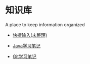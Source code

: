 # 知识库
A place to keep information organized

- [快捷输入(未整理)](https://github.com/zhaoyanmit/knowledge-base/wiki/%E5%BF%AB%E6%8D%B7%E8%BE%93%E5%85%A5)

- [Java学习笔记](https://github.com/zhaoyanmit/knowledge-base/wiki/Java%E5%AD%A6%E4%B9%A0%E7%AC%94%E8%AE%B0)
- [Git学习笔记](https://github.com/zhaoyanmit/knowledge-base/wiki/Git%E5%AD%A6%E4%B9%A0%E7%AC%94%E8%AE%B0)
  

